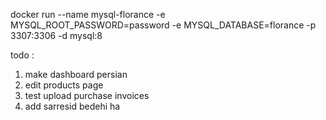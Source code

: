 


docker run --name mysql-florance -e MYSQL_ROOT_PASSWORD=password -e MYSQL_DATABASE=florance -p 3307:3306 -d mysql:8


todo :  

1. make dashboard persian
2. edit products page
3. test upload purchase invoices
4. add sarresid bedehi ha
